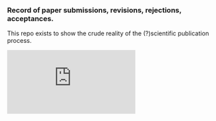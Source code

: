 

### Record of paper submissions, revisions, rejections, acceptances.

This repo exists to show the crude reality of the (?)scientific publication process.

![](https://github.com/MoisesExpositoAlonso/paperrec/paperrec.pdf)
